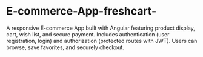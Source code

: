 # E-commerce-App-freshcart-
A responsive E-commerce App built with Angular featuring product display, cart, wish list, and secure payment. Includes authentication (user registration, login) and authorization (protected routes with JWT). Users can browse, save favorites, and securely checkout.
